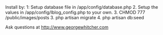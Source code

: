 Install by:
1: Setup database file in /app/config/database.php
2. Setup the values in /app/config/lblog_config.php to your own.
3. CHMOD 777 /public/images/posts
3. php artisan migrate
4. php artisan db:seed

Ask questions at http://www.georgewhitcher.com